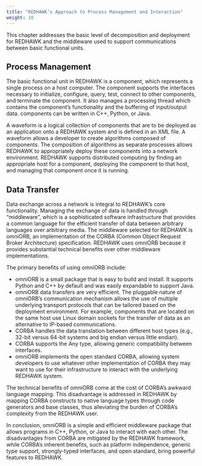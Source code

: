 ```yaml
---
title: "REDHAWK’s Approach to Process Management and Interaction"
weight: 10
---
```


This chapter addresses the basic level of decomposition and deployment for REDHAWK and the middleware used to support communications between basic functional units.

## Process Management

The basic functional unit in REDHAWK is a component, which represents a single process on a host computer. The component supports the interfaces necessary to initialize, configure, query, test, connect to other components, and terminate the component. It also manages a processing thread which contains the component’s functionality and the buffering of input/output data. components can be written in C++, Python, or Java.

A waveform is a logical collection of components that are to be deployed as an application onto a REDHAWK system and is defined in an XML file. A waveform allows a developer to create algorithms composed of components. The composition of algorithms as separate processes allows REDHAWK to appropriately deploy these components into a network environment. REDHAWK supports distributed computing by finding an appropriate host for a component, deploying the component to that host, and managing that component once it is running.

## Data Transfer

Data exchange across a network is integral to REDHAWK’s core functionality. Managing the exchange of data is handled through “middleware”, which is a sophisticated software infrastructure that provides a common language for the efficient transfer of data between arbitrary languages over arbitrary media. The middleware selected for REDHAWK is omniORB, an implementation of the CORBA (Common Object Request Broker Architecture) specification. REDHAWK uses omniORB because it provides substantial technical benefits over other middleware implementations.

The primary benefits of using omniORB include:

  - omniORB is a small package that is easy to build and install. It supports Python and C++ by default and was easily expandable to support Java.
  - omniORB data transfers are very efficient. The pluggable nature of omniORB’s communication mechanism allows the use of multiple underlying transport protocols that can be tailored based on the deployment environment. For example, components that are located on the same host use Linux domain sockets for the transfer of data as an alternative to IP-based communications.
  - CORBA handles the data translation between different host types (e.g., 32-bit versus 64-bit systems and big endian versus little endian).
  - CORBA supports the Any type, allowing generic compatibility between interfaces.
  - omniORB implements the open standard CORBA, allowing system developers to use whatever other implementation of CORBA they may want to use for their infrastructure to interact with the underlying REDHAWK system.

The technical benefits of omniORB come at the cost of CORBA’s awkward language mapping. This disadvantage is addressed in REDHAWK by mapping CORBA constructs to native language types through code generators and base classes, thus alleviating the burden of CORBA’s complexity from the REDHAWK user.

In conclusion, omniORB is a simple and efficient middleware package that allows programs in C++, Python, or Java to interact with each other. The disadvantages from CORBA are mitigated by the REDHAWK framework, while CORBA’s inherent benefits, such as platform independence, generic type support, strongly-typed interfaces, and open standard, bring powerful features to REDHAWK.
